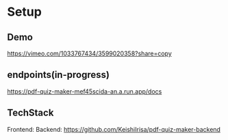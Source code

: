 # Setup

## Demo
https://vimeo.com/1033767434/3599020358?share=copy

## endpoints(in-progress)

https://pdf-quiz-maker-mef45scida-an.a.run.app/docs

## TechStack
Frontend: Backend: https://github.com/KeishiIrisa/pdf-quiz-maker-backend
